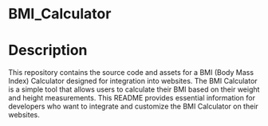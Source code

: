 # BMI_Calculator

# Description

This repository contains the source code and assets for a BMI (Body Mass Index) Calculator designed for integration into websites. The BMI Calculator is a simple tool that allows users to calculate their BMI based on their weight and height measurements. This README provides essential information for developers who want to integrate and customize the BMI Calculator on their websites.

